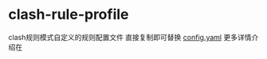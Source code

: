 # clash-rule-profile

clash规则模式自定义的规则配置文件 直接复制即可替换 [config.yaml](https://github.com/Laurc2004/clash-rule-profile/blob/main/config.yaml)
更多详情介绍在

[仓库⭐]: https://github.com/Loyalsoldier/clash-rules
